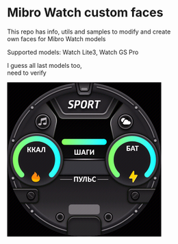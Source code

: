 # Mibro Watch custom faces

This repo has info, utils and samples to modify and create   
own faces for Mibro Watch models

Supported models:
Watch Lite3,
Watch GS Pro

I guess all last models too,  
need to verify

![](wf_50231_dynamic_energy_bg_ru.png)
